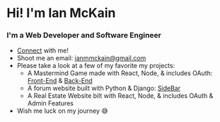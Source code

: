 # Hi! I'm Ian McKain
### I'm a Web Developer and Software Engineer

* [Connect](www.linkedin.com/in/ian-mckain) with me!
* Shoot me an email: ianmmckain@gmail.com
* Please take a look at a few of my favorite my projects:
  * A Mastermind Game made with React, Node, & includes OAuth: [Front-End](https://github.com/imckain/react-mastermind-frontend) & [Back-End](https://github.com/imckain/react-mastermind-backend)
  * A forum website built with Python & Django: [SideBar](https://github.com/imckain/project-django)
  * A Real Estate Website bilt with React, Node, & includes OAuth & Admin Features
* Wish me luck on my journey :sweat_smile:
